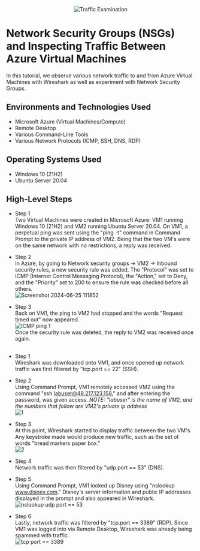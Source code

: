 <p align="center">
<img src="https://i.imgur.com/Ua7udoS.png" alt="Traffic Examination"/>
</p>

<h1>Network Security Groups (NSGs) and Inspecting Traffic Between Azure Virtual Machines</h1>
In this tutorial, we observe various network traffic to and from Azure Virtual Machines with Wireshark as well as experiment with Network Security Groups. <br />


<h2>Environments and Technologies Used</h2>

- Microsoft Azure (Virtual Machines/Compute)
- Remote Desktop
- Various Command-Line Tools
- Various Network Protocols (ICMP, SSH, DNS, RDP)

<h2>Operating Systems Used </h2>

- Windows 10 (21H2)
- Ubuntu Server 20.04

<h2>High-Level Steps</h2>

  - Step 1<br />
Two Virtual Machines were created in Microsoft Azure: VM1 running Windows 10 (21H2) and VM2 running Ubuntu Server 20.04.
On VM1, a perpetual ping was sent using the "ping -t" command in Command Prompt to the private IP address of VM2.  Being that the two VM's were on the same network with no restrictions, a reply was received.

  - Step 2<br />
In Azure, by going to Network security groups -> VM2 -> Inbound security rules, a new security rule was added.  The "Protocol" was set to ICMP (Internet Control Messaging Protocol), the "Action," set to Deny, and the "Priority" set to 200 to ensure the rule was checked before all others.
<br />![Screenshot 2024-06-25 111852](https://github.com/ScotBlair/network-security/assets/171102023/0215355a-4dd7-490b-b1e3-8ce3da386a78)<br />

  - Step 3<br />
Back on VM1, the ping to VM2 had stopped and the words "Request timed out" now appeared.
<br />![ICMP ping 1](https://github.com/ScotBlair/network-security/assets/171102023/973dc6f7-3b66-4edd-9b16-28f8e4464cd0)<br />
Once the security rule was deleted, the reply to VM2 was received once again.

<h2></h2>

  - Step 1<br />
Wireshark was downloaded onto VM1, and once opened up network traffic was first filtered by "tcp.port == 22" (SSH).

  - Step 2<br />
Using Command Prompt, VM1 remotely accessed VM2 using the command "ssh labuser@48.217.123.158," and after entering the password, was given access.
*NOTE: "labuser" is the name of VM2, and the numbers that follow are VM2's private ip address*
<br />![1](https://github.com/ScotBlair/network-security/assets/171102023/e98e97cf-b5b7-4f2a-a2ac-a0bba56c579a)<br />

  - Step 3<br />
At this point, Wireshark started to display traffic between the two VM's.  Any keystroke made would produce new traffic, such as the set of words "bread markers paper box."
<br />![2](https://github.com/ScotBlair/network-security/assets/171102023/7d7d0edf-8fd9-47fc-ac2a-a44a1de99c7d)<br />

  - Step 4<br />
Network traffic was then filtered by "udp.port == 53" (DNS).

  - Step 5<br />
Using Command Prompt, VM1 looked up Disney using "nslookup www.disney.com."  Disney's server information and public IP addresses displayed in the prompt and also appeared in Wireshark.
 <br />![nslookup udp port == 53](https://github.com/ScotBlair/network-security/assets/171102023/56353172-3306-4b41-96d2-23c83eae25f2)<br />

  - Step 6<br />
Lastly, network traffic was filtered by "tcp.port == 3389" (RDP).  Since VM1 was logged into via Remote Desktop, Wireshark was already being spammed with traffic.
<br />![tcp port == 3389](https://github.com/ScotBlair/network-security/assets/171102023/df5362fe-eaa0-4c43-b13a-59c698f665f0)<br />
